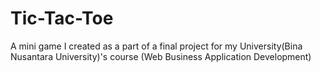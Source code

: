 # Tic-Tac-Toe
A mini game I created as a part of a final project for my University(Bina Nusantara University)'s course (Web Business Application Development)
